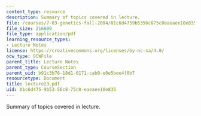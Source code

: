 ```yaml
---
content_type: resource
description: Summary of topics covered in lecture.
file: /courses/7-03-genetics-fall-2004/01c6d4759b5356c875c0eaeaee10e835_lecture23.pdf
file_size: 216609
file_type: application/pdf
learning_resource_types:
- Lecture Notes
license: https://creativecommons.org/licenses/by-nc-sa/4.0/
ocw_type: OCWFile
parent_title: Lecture Notes
parent_type: CourseSection
parent_uid: b91c3b76-18d1-0171-cab0-e0e5bee4f8b7
resourcetype: Document
title: lecture23.pdf
uid: 01c6d475-9b53-56c8-75c0-eaeaee10e835
---
```

Summary of topics covered in lecture.